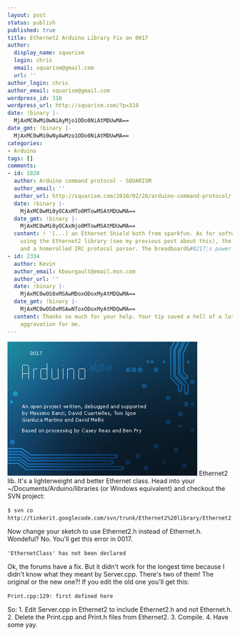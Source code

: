 ```yaml
---
layout: post
status: publish
published: true
title: Ethernet2 Arduino Library Fix on 0017
author:
  display_name: squarism
  login: chris
  email: squarism@gmail.com
  url: ''
author_login: chris
author_email: squarism@gmail.com
wordpress_id: 310
wordpress_url: http://squarism.com/?p=310
date: !binary |-
  MjAxMC0wMi0wNiAyMjo1ODo0NiAtMDUwMA==
date_gmt: !binary |-
  MjAxMC0wMi0wNyAwMzo1ODo0NiAtMDUwMA==
categories:
- Arduino
tags: []
comments:
- id: 1828
  author: Arduino command protocol - SQUARISM
  author_email: ''
  author_url: http://squarism.com/2010/02/28/arduino-command-protocol/
  date: !binary |-
    MjAxMC0wMi0yOCAxMTo0MTowMSAtMDUwMA==
  date_gmt: !binary |-
    MjAxMC0wMi0yOCAxNjo0MTowMSAtMDUwMA==
  content: ! '[...] an Ethernet Shield both from sparkfun. As for software, I&#8217;m
    using the Ethernet2 library (see my previous post about this), the WString library
    and a homerolled IRC protocol parser. The breadboard&#8217;s power [...]'
- id: 2334
  author: Kevin
  author_email: kbourgault@email.msn.com
  author_url: ''
  date: !binary |-
    MjAxMC0wOS0xMSAwMDoxODoxMyAtMDQwMA==
  date_gmt: !binary |-
    MjAxMC0wOS0xMSAwNToxODoxMyAtMDQwMA==
  content: Thanks so much for your help. Your tip saved a hell of a lot of potential
    aggravation for me.
---
```

<p><img src="/uploads/2010/02/arduino_0017.png" alt="arduino_0017" title="arduino_0017" width="425" height="300" class="aligncenter size-full wp-image-316" />
Ethernet2 lib.  It's a lighterweight and better Ethernet class.  Head into your ~/Documents/Arduino/libraries (or Windows equivalent) and checkout the SVN project:</p>
<p><code>$ svn co http://tinkerit.googlecode.com/svn/trunk/Ethernet2%20library/Ethernet2</code></p>
<p>Now change your sketch to use Ethernet2.h instead of Ethernet.h.  Wondeful?  No.  You'll get this error in 0017.</p>
<p><code>'EthernetClass' has not been declared</code></p>
<p>Ok, the forums have a fix.  But it didn't work for the longest time because I didn't know what they meant by Server.cpp.  There's two of them!  The original or the new one?!  If you edit the old one you'll get this:</p>
<p><code>Print.cpp:129: first defined here</code></p>
<p>So:
1. Edit Server.cpp in Ethernet2 to include Ethernet2.h and not Ethernet.h.
2. Delete the Print.cpp and Print.h files from Ethernet2.
3. Compile.
4. Have some yay.</p>
